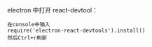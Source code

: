 electron 中打开 react-devtool：

    在console中输入
    require('electron-react-devtools').install()
    然后Ctrl+r刷新